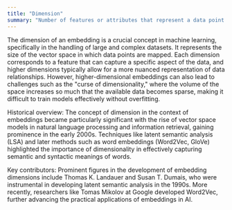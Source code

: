 ```yaml
---
title: "Dimension"
summary: "Number of features or attributes that represent a data point in a vector space."
---
```

The dimension of an embedding is a crucial concept in machine learning, specifically in the handling of large and complex datasets. It represents the size of the vector space in which data points are mapped. Each dimension corresponds to a feature that can capture a specific aspect of the data, and higher dimensions typically allow for a more nuanced representation of data relationships. However, higher-dimensional embeddings can also lead to challenges such as the "curse of dimensionality," where the volume of the space increases so much that the available data becomes sparse, making it difficult to train models effectively without overfitting.

Historical overview: The concept of dimension in the context of embeddings became particularly significant with the rise of vector space models in natural language processing and information retrieval, gaining prominence in the early 2000s. Techniques like latent semantic analysis (LSA) and later methods such as word embeddings (Word2Vec, GloVe) highlighted the importance of dimensionality in effectively capturing semantic and syntactic meanings of words.

Key contributors: Prominent figures in the development of embedding dimensions include Thomas K. Landauer and Susan T. Dumais, who were instrumental in developing latent semantic analysis in the 1990s. More recently, researchers like Tomas Mikolov at Google developed Word2Vec, further advancing the practical applications of embeddings in AI.
